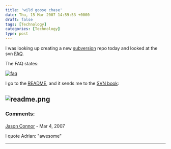 ```yaml
---
title: 'wild goose chase'
date: Thu, 15 Mar 2007 14:59:53 +0000
draft: false
tags: [Technology]
categories: [Technology]
type: post
---
```


I was looking up creating a new [subversion](http://subversion.tigris.org/) repo today and looked at the svn [FAQ](http://subversion.tigris.org/faq.html).

The FAQ states:

[![faq](http://zeusville.files.wordpress.com/2007/03/fqa.png)](http://subversion.tigris.org/faq.html#repository)

I go to the [README](http://svn.collab.net/repos/svn/trunk/README), and it sends me to the [SVN book](http://svnbook.red-bean.com/nightly/en/svn-book.html):

![readme.png](http://zeusville.files.wordpress.com/2007/03/readme.png)
---
### Comments:
####
[Jason Connor](http://glutt.com "jlc@glutt.com") - <time datetime="2007-03-15 12:48:16">Mar 4, 2007</time>

I quote Adrian: "awesome"
<hr />
